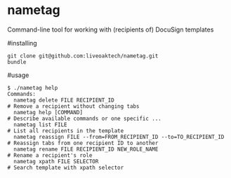 # nametag
Command-line tool for working with (recipients of) DocuSign templates

#installing

    git clone git@github.com:liveoaktech/nametag.git
    bundle

#usage

    $ ./nametag help
    Commands:
      nametag delete FILE RECIPIENT_ID                                     # Remove a recipient without changing tabs
      nametag help [COMMAND]                                               # Describe available commands or one specific ...
      nametag list FILE                                                    # List all recipients in the template
      nametag reassign FILE --from=FROM_RECIPIENT_ID --to=TO_RECIPIENT_ID  # Reassign tabs from one recipient ID to another
      nametag rename FILE RECIPIENT_ID NEW_ROLE_NAME                       # Rename a recipient's role
      nametag xpath FILE SELECTOR                                          # Search template with xpath selector
